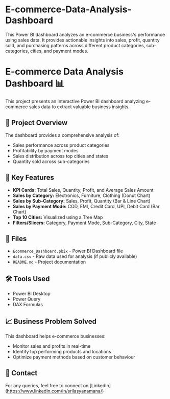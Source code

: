 # E-commerce-Data-Analysis-Dashboard
This Power BI dashboard analyzes an e-commerce business's performance using sales data. It provides actionable insights into sales, profit, quantity sold, and purchasing patterns across different product categories, sub-categories, cities, and payment modes.
# E-commerce Data Analysis Dashboard 📊

This project presents an interactive Power BI dashboard analyzing e-commerce sales data to extract valuable business insights.

## 📌 Project Overview

The dashboard provides a comprehensive analysis of:
- Sales performance across product categories
- Profitability by payment modes
- Sales distribution across top cities and states
- Quantity sold across sub-categories

## 🔎 Key Features

- **KPI Cards:** Total Sales, Quantity, Profit, and Average Sales Amount
- **Sales by Category:** Electronics, Furniture, Clothing (Donut Chart)
- **Sales by Sub-Category:** Sales, Profit, Quantity (Bar & Line Chart)
- **Sales by Payment Mode:** COD, EMI, Credit Card, UPI, Debit Card (Bar Chart)
- **Top 10 Cities:** Visualized using a Tree Map
- **Filters/Slicers:** Category, Payment Mode, Sub-Category, City, State

## 📂 Files

- `Ecommerce_Dashboard.pbix` - Power BI Dashboard file
- `data.csv` - Raw data used for analysis (if publicly available)
- `README.md` - Project documentation

## 🛠 Tools Used

- Power BI Desktop
- Power Query
- DAX Formulas

## 📈 Business Problem Solved

This dashboard helps e-commerce businesses:
- Monitor sales and profits in real-time
- Identify top performing products and locations
- Optimize payment methods based on customer behaviour

## 🔗 Contact

For any queries, feel free to connect on [LinkedIn] (https://www.linkedin.com/in/srilasyanamana/)


